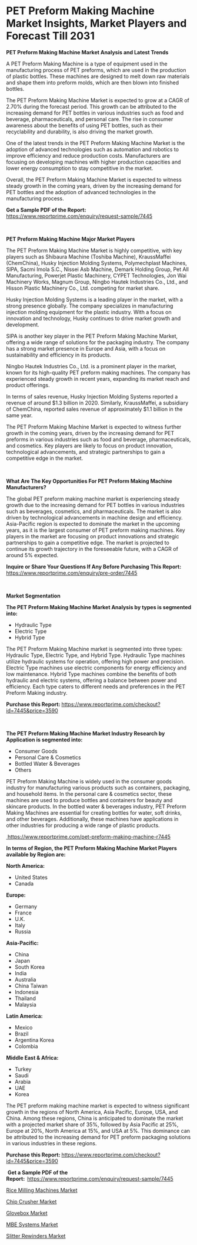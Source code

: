 <p><h1>PET Preform Making Machine Market Insights, Market Players and Forecast Till 2031</h1></p><p><strong>PET Preform Making Machine Market Analysis and Latest Trends</strong></p>
<p><p>A PET Preform Making Machine is a type of equipment used in the manufacturing process of PET preforms, which are used in the production of plastic bottles. These machines are designed to melt down raw materials and shape them into preform molds, which are then blown into finished bottles.</p><p>The PET Preform Making Machine Market is expected to grow at a CAGR of 2.70% during the forecast period. This growth can be attributed to the increasing demand for PET bottles in various industries such as food and beverage, pharmaceuticals, and personal care. The rise in consumer awareness about the benefits of using PET bottles, such as their recyclability and durability, is also driving the market growth.</p><p>One of the latest trends in the PET Preform Making Machine Market is the adoption of advanced technologies such as automation and robotics to improve efficiency and reduce production costs. Manufacturers are focusing on developing machines with higher production capacities and lower energy consumption to stay competitive in the market.</p><p>Overall, the PET Preform Making Machine Market is expected to witness steady growth in the coming years, driven by the increasing demand for PET bottles and the adoption of advanced technologies in the manufacturing process.</p></p>
<p><strong>Get a Sample PDF of the Report:&nbsp;</strong> <a href="https://www.reportprime.com/enquiry/request-sample/7445">https://www.reportprime.com/enquiry/request-sample/7445</a></p>
<p>&nbsp;</p>
<p><strong>PET Preform Making Machine Major Market Players</strong></p>
<p><p>The PET Preform Making Machine Market is highly competitive, with key players such as Shibaura Machine (Toshiba Machine), KraussMaffei (ChemChina), Husky Injection Molding Systems, Polymechplast Machines, SIPA, Sacmi Imola S.C., Nissei Asb Machine, Demark Holding Group, Pet All Manufacturing, Powerjet Plastic Machinery, CYPET Technologies, Jon Wai Machinery Works, Magnum Group, Ningbo Hautek Industries Co., Ltd., and Hisson Plastic Machinery Co., Ltd. competing for market share.</p><p>Husky Injection Molding Systems is a leading player in the market, with a strong presence globally. The company specializes in manufacturing injection molding equipment for the plastic industry. With a focus on innovation and technology, Husky continues to drive market growth and development.</p><p>SIPA is another key player in the PET Preform Making Machine Market, offering a wide range of solutions for the packaging industry. The company has a strong market presence in Europe and Asia, with a focus on sustainability and efficiency in its products.</p><p>Ningbo Hautek Industries Co., Ltd. is a prominent player in the market, known for its high-quality PET preform making machines. The company has experienced steady growth in recent years, expanding its market reach and product offerings.</p><p>In terms of sales revenue, Husky Injection Molding Systems reported a revenue of around $1.3 billion in 2020. Similarly, KraussMaffei, a subsidiary of ChemChina, reported sales revenue of approximately $1.1 billion in the same year.</p><p>The PET Preform Making Machine Market is expected to witness further growth in the coming years, driven by the increasing demand for PET preforms in various industries such as food and beverage, pharmaceuticals, and cosmetics. Key players are likely to focus on product innovation, technological advancements, and strategic partnerships to gain a competitive edge in the market.</p></p>
<p>&nbsp;</p>
<p><strong>What Are The Key Opportunities For PET Preform Making Machine Manufacturers?</strong></p>
<p><p>The global PET preform making machine market is experiencing steady growth due to the increasing demand for PET bottles in various industries such as beverages, cosmetics, and pharmaceuticals. The market is also driven by technological advancements in machine design and efficiency. Asia-Pacific region is expected to dominate the market in the upcoming years, as it is the largest consumer of PET preform making machines. Key players in the market are focusing on product innovations and strategic partnerships to gain a competitive edge. The market is projected to continue its growth trajectory in the foreseeable future, with a CAGR of around 5% expected.</p></p>
<p><strong>Inquire or Share Your Questions If Any Before Purchasing This Report:</strong> <a href="https://www.reportprime.com/enquiry/pre-order/7445">https://www.reportprime.com/enquiry/pre-order/7445</a></p>
<p>&nbsp;</p>
<p><strong>Market Segmentation</strong></p>
<p><strong>The PET Preform Making Machine Market Analysis by types is segmented into:</strong></p>
<p><ul><li>Hydraulic Type</li><li>Electric Type</li><li>Hybrid Type</li></ul></p>
<p><p>The PET Preform Making Machine market is segmented into three types: Hydraulic Type, Electric Type, and Hybrid Type. Hydraulic Type machines utilize hydraulic systems for operation, offering high power and precision. Electric Type machines use electric components for energy efficiency and low maintenance. Hybrid Type machines combine the benefits of both hydraulic and electric systems, offering a balance between power and efficiency. Each type caters to different needs and preferences in the PET Preform Making industry.</p></p>
<p><strong>Purchase this Report:&nbsp;</strong><a href="https://www.reportprime.com/checkout?id=7445&price=3590">https://www.reportprime.com/checkout?id=7445&price=3590</a></p>
<p>&nbsp;</p>
<p><strong>The PET Preform Making Machine Market Industry Research by Application is segmented into:</strong></p>
<p><ul><li>Consumer Goods</li><li>Personal Care & Cosmetics</li><li>Bottled Water & Beverages</li><li>Others</li></ul></p>
<p><p>PET Preform Making Machine is widely used in the consumer goods industry for manufacturing various products such as containers, packaging, and household items. In the personal care & cosmetics sector, these machines are used to produce bottles and containers for beauty and skincare products. In the bottled water & beverages industry, PET Preform Making Machines are essential for creating bottles for water, soft drinks, and other beverages. Additionally, these machines have applications in other industries for producing a wide range of plastic products.</p></p>
<p><a href="https://www.reportprime.com/pet-preform-making-machine-r7445">&nbsp;https://www.reportprime.com/pet-preform-making-machine-r7445</a></p>
<p><strong>In terms of Region, the PET Preform Making Machine Market Players available by Region are:</strong></p>
<p>
    <p> <strong> North America: </strong>
        <ul>
            <li>United States</li>
            <li>Canada</li>
        </ul>
        </p> 
    <p> <strong> Europe: </strong>
        <ul>
            <li>Germany</li>
            <li>France</li>
            <li>U.K.</li>
            <li>Italy</li>
            <li>Russia</li>
        </ul>
        </p> 
    <p> <strong> Asia-Pacific: </strong>
        <ul>
            <li>China</li>
            <li>Japan</li>
            <li>South Korea</li>
            <li>India</li>
            <li>Australia</li>
            <li>China Taiwan</li>
            <li>Indonesia</li>
            <li>Thailand</li>
            <li>Malaysia</li>
        </ul>
        </p> 
    <p> <strong> Latin America: </strong>
        <ul>
            <li>Mexico</li>
            <li>Brazil</li>
            <li>Argentina Korea</li>
            <li>Colombia</li>
        </ul>
        </p> 
    <p> <strong> Middle East & Africa: </strong>
        <ul>
            <li>Turkey</li>
            <li>Saudi</li>
            <li>Arabia</li>
            <li>UAE</li>
            <li>Korea</li>
        </ul>
    </p>
    </p>
<p><p>The PET preform making machine market is expected to witness significant growth in the regions of North America, Asia Pacific, Europe, USA, and China. Among these regions, China is anticipated to dominate the market with a projected market share of 35%, followed by Asia Pacific at 25%, Europe at 20%, North America at 15%, and USA at 5%. This dominance can be attributed to the increasing demand for PET preform packaging solutions in various industries in these regions.</p></p>
<p><strong>Purchase this Report: </strong><a href="https://www.reportprime.com/checkout?id=7445&price=3590">https://www.reportprime.com/checkout?id=7445&price=3590</a></p>
<p>&nbsp;<strong>Get a Sample PDF of the Report:&nbsp;&nbsp;</strong><a href="https://www.reportprime.com/enquiry/request-sample/7445">https://www.reportprime.com/enquiry/request-sample/7445</a></p>
<p><strong></strong></p>
<p><p><a href="https://github.com/adriannay56456/Market-Research-Report-List-1/blob/main/rice-milling-machines-market.md">Rice Milling Machines Market</a></p><p><a href="https://www.linkedin.com/pulse/global-chip-crusher-market-focus-product-type-single-roll-8pm7e?trackingId=XcF0sq7eSnG4XZ6JNFyvAQ%3D%3D">Chip Crusher Market</a></p><p><a href="https://github.com/carolinehamilton5656/Market-Research-Report-List-1/blob/main/glovebox-market.md">Glovebox Market</a></p><p><a href="https://github.com/cobainhalbaru1/Market-Research-Report-List-1/blob/main/mbe-systems-market.md">MBE Systems Market</a></p><p><a href="https://github.com/edaunhshhs/Market-Research-Report-List-1/blob/main/slitter-rewinders-market.md">Slitter Rewinders Market</a></p></p>